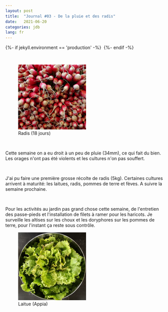 ```yaml
---
layout: post
title:  "Journal #03 - De la pluie et des radis"
date:   2021-06-20
categories: jdb
lang: fr
---
```


{%- if jekyll.environment == 'production'  -%}
<img src="https://dol.roflcopter.fr/h/103cv2xBRDgzg" alt="" />
{%- endif -%}


&nbsp;

<figure style="display:table;">
    <img src="/assets/photos/radis.jpg" alt="Photo de 5kg de radis" style="width: 50%;" />
    <figcaption>Radis (18 jours)</figcaption>
</figure>

<br />

Cette semaine on a eu droit à un peu de pluie (34mm), ce qui fait du bien. Les orages 
n'ont pas été violents et les cultures n'on pas souffert.

<br />

J'ai pu faire une première grosse récolte de radis (5kg). Certaines cultures arrivent à 
maturité: les laitues, radis, pommes de terre et fèves. A suivre la semaine prochaine.

<br />

Pour les activités au jardin pas grand chose cette semaine, de l'entretien des passe-pieds 
et l'installation de filets à ramer pour les haricots. Je surveille les altises sur les choux 
et les doryphores sur les pommes de terre, pour l'instant ça reste sous contrôle.

<figure>
    <img src="/assets/photos/laitue_recolte.jpg" alt="Photo d'une laitue" style="width: 50%;" />
    <figcaption>Laitue (Appia)</figcaption>
</figure>

<br />